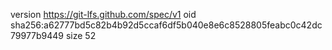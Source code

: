 version https://git-lfs.github.com/spec/v1
oid sha256:a62777bd5c82b4b92d5ccaf6df5b040e8e6c8528805feabc0c42dc79977b9449
size 52
